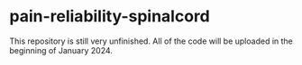 # pain-reliability-spinalcord
This repository is still very unfinished. All of the code will be uploaded in the beginning of January 2024. 

